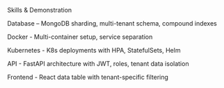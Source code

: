 Skills & Demonstration

Database – MongoDB sharding, multi-tenant schema, compound indexes 


Docker - Multi-container setup, service separation 


Kubernetes - K8s deployments with HPA, StatefulSets, Helm


API - FastAPI architecture with JWT, roles, tenant data isolation 


Frontend - React data table with tenant-specific filtering

